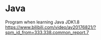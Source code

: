 # Java
Program when learning Java
JDK1.8
https://www.bilibili.com/video/av20176821/?spm_id_from=333.338.common_report.7

